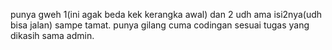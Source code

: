 punya gweh 1(ini agak beda kek kerangka awal) dan 2 udh ama isi2nya(udh bisa jalan) sampe tamat.
punya gilang cuma codingan sesuai tugas yang dikasih sama admin.
